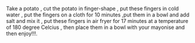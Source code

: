 Take a potato , cut the potato in finger-shape , put these fingers in cold water , put the fingers on a cloth for 10 minutes ,put them in a bowl and add salt and mix it , put these fingers in air fryer for 17 minutes at a temperature of 180 degree Celcius , then place them in a bowl with your mayonise and then enjoy!!!.